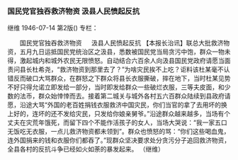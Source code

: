 ### 国民党官独吞救济物资  汲县人民愤起反抗
继维
1946-07-14
第2版()
专栏：

　　国民党官独吞救济物资
　  汲县人民愤起反抗
    【本报长治讯】联总大批救济物资，五月九日运抵国民党统治区之汲县，悉数被国民党当局贪污中饱，群众一物未得，激起城内和城外农民无限愤怒。自动结合六百余人向汲县国民党政府请愿当面责问县长杜希尧，“救济物资到那里去了？”为啥灾民挨不上吃？讵料该杜某毫不认错反而破口大骂群众，在群怒之下群众将县长衣服撕破，摔在地下，当时杜某见势不好只得允诺立即发给一部分，当时即发给群众一些破烂衣服，三等夫皮面，和少数的法币，群众始悻悻而去。接着第二城关与城外各村五六百群众陆续到县政府请愿，沿途大骂“外国的老百姓捐钱衣服救济中国灾民，你们当官的拿了去用坏的换上好的，连坏的还不发给灾民，只发给你娘亲舅爷。”沿途群众越来越多，当场有个丈夫在灾荒年饿死，而留下四个不能作活孩子的女人，当场大哭说：“我一家五口无饭吃无衣服，一点儿救济物资都未领到”。群众也愤怒的骂：“你们这些喝血鬼，连外国捐来的钱和衣服你们都吞了。”现群众坚决要求处分贪污分子追回救济物资，全县各村的反抗斗争已经如火如荼的暴发起来。
                                                      （继维）
